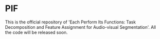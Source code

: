 # PIF

This is the official repository of 'Each Perform Its Functions: Task Decomposition and Feature Assignment for Audio-visual Segmentation'. All the code will be released soon.
